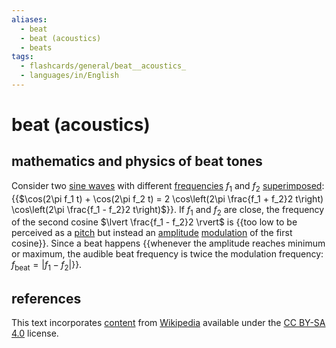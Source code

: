 ```yaml
---
aliases:
  - beat
  - beat (acoustics)
  - beats
tags:
  - flashcards/general/beat__acoustics_
  - languages/in/English
---
```


# beat (acoustics)

## mathematics and physics of beat tones

Consider two [sine waves](sine%20wave.md) with different [frequencies](frequency.md) $f_1$ and $f_2$ [superimposed](superposition%20principle.md): {{$\cos(2\pi f_1 t) + \cos(2\pi f_2 t) = 2 \cos\left(2\pi \frac{f_1 + f_2}2 t\right) \cos\left(2\pi \frac{f_1 - f_2}2 t\right)$}}. If $f_1$ and $f_2$ are close, the frequency of the second cosine $\lvert \frac{f_1 - f_2}2 \rvert$ is {{too low to be perceived as a [pitch](pitch%20(music).md) but instead an [amplitude](amplitude.md) [modulation](modulation.md) of the first cosine}}. Since a beat happens {{whenever the amplitude reaches minimum or maximum, the audible beat frequency is twice the modulation frequency: $f_\text{beat} = \lvert f_1 - f_2 \rvert$}}. <!--SR:!2024-04-11,77,270!2024-08-01,172,310!2024-08-10,180,310-->

## references

This text incorporates [content](https://en.wikipedia.org/wiki/beat_(acoustics)) from [Wikipedia](Wikipedia.md) available under the [CC BY-SA 4.0](https://creativecommons.org/licenses/by-sa/4.0/) license.
